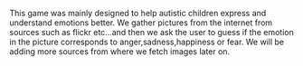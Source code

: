 This game was mainly designed to help autistic children express and understand emotions better.
We gather pictures from the internet from sources such as flickr etc...and then we ask the user to guess if the emotion in the picture corresponds to anger,sadness,happiness or fear.
We will be adding more sources from where we fetch images later on.
